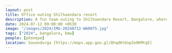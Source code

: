 ```yaml
---
layout: post
title: Office outing Shilhaandara resort
description: A fun team outing to Shilhaandara Resort, Bangalore, where we enjoyed adventure activities, good food, and fun time together.
date: 2024-07-12 09:00:00 +0530
image: "/images/2024/IMG-20240712-WA0075.jpg"
tags: ["2024", bangalore, bmw]
people: [phonepe]
location: Savandurga [https://maps.app.goo.gl/QhqdKtGnpZo9KMtq5]
---
```


